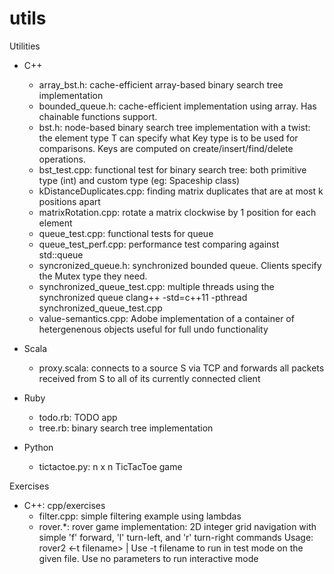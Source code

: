 # utils
Utilities

* C++
  - array_bst.h: cache-efficient array-based binary search tree implementation
  - bounded_queue.h: cache-efficient implementation using array. Has chainable functions support.
  - bst.h: node-based binary search tree implementation with a twist: the element type T can specify
    what Key type is to be used for comparisons. Keys are computed on create/insert/find/delete operations.
  - bst_test.cpp: functional test for binary search tree: both primitive type (int) and custom type (eg: Spaceship class)
  - kDistanceDuplicates.cpp: finding matrix duplicates that are at most k positions apart
  - matrixRotation.cpp: rotate a matrix clockwise by 1 position for each element
  - queue_test.cpp: functional tests for queue
  - queue_test_perf.cpp: performance test comparing against std::queue
  - syncronized_queue.h: synchronized bounded queue. Clients specify the Mutex type they need.
  - synchronized_queue_test.cpp: multiple threads using the synchronized queue
    clang++ -std=c++11 -pthread synchronized_queue_test.cpp
  - value-semantics.cpp: Adobe implementation of a container of hetergenenous objects useful for full undo functionality

* Scala
  - proxy.scala: connects to a source S via TCP and forwards all packets received
    from S to all of its currently connected client

* Ruby
  - todo.rb: TODO app
  - tree.rb: binary search tree implementation

* Python
  - tictactoe.py: n x n TicTacToe game

Exercises
* C++: cpp/exercises
  - filter.cpp: simple filtering example using lambdas
  - rover.*: rover game implementation: 2D integer grid navigation with simple 'f' forward, 'l' turn-left, and 'r' turn-right commands
    Usage: rover2 <-t filename> | Use -t filename to run in test mode on the given file. Use no parameters to run interactive mode
